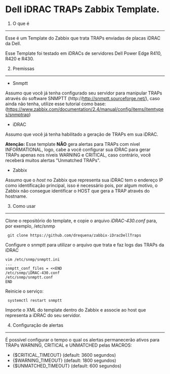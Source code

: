 Dell iDRAC TRAPs Zabbix Template.
============

1. O que é
---
Esse é um Template do Zabbix que trata TRAPs enviadas de placas iDRAC da Dell.

Esse Template foi testado em iDRACs de servidores Dell Power Edge R410, R420 e R430.

2. Premissas
---
* Snmptt

Assumo que você já tenha configurado seu servidor para manipular TRAPs através do software SNMPTT (http://http://snmptt.sourceforge.net/), caso ainda não tenha, utilize esse tutorial como base: (https://www.zabbix.com/documentation/2.4/manual/config/items/itemtypes/snmptrap)

* iDRAC

Assumo que você já tenha habilitado a geração de TRAPs em sua iDRAC.

**Atenção:** Esse template **NÃO** gera alertas para TRAPs com nível INFORMATIONAL, logo, cabe a você configurar sua iDRAC para gerar TRAPs apenas nos níveis WARNING e CRITICAL, caso contrário, você receberá muitos alertas "Unmatched TRAPs".

* Zabbix

Assumo que o *host* no Zabbix que representa sua iDRAC tem o endereço IP como identificação principal, isso é necessário pois, por algum motivo, o Zabbix não consegue identificar o HOST que gera a TRAP através do hostname.

3. Como usar
---
Clone o repositório do template, e copie o arquivo *iDRAC-430.conf* para, por exemplo, /etc/snmp

     git clone https://github.com/drequena/zabbix-iDracDellTraps

 Configure o snmptt para utilizar o arquivo que trata e faz logs das TRAPs da iDRAC

    vim /etc/snmp/snmptt.ini
    ...
    snmptt_conf_files = <<END
    /etc/snmp/iDRAC-430.conf
    /etc/snmp/snmptt.conf
    END

 Reinicie o serviço:

     systemctl restart snmptt

 Importe o XML do template dentro do Zabbix e associe ao host que representa a iDRAC do seu servidor.

 4. Configuração de alertas
 ---

 É possível configurar o tempo o qual os alertas permanecerão ativos para TRAPs WARNING, CRITICAL e UNMATCHED pelas MACROS:
 * {$CRITICAL_TIMEOUT} (default: 3600 segundos)
 * {$WARNING_TIMEOUT} (default: 1800 segundos)
 * {$UNMATCHED_TIMEOUT} (default: 600 segundos)
